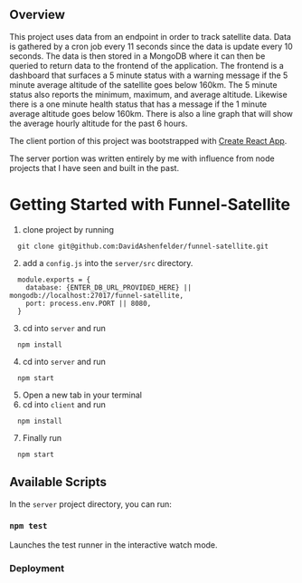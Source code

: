 ## Overview
This project uses data from an endpoint in order to track satellite data. Data is gathered by a cron job every 11 seconds since the data is update every 10 seconds. The data is then stored in a MongoDB where it can then be queried to return data to the frontend of the application. The frontend is a dashboard that surfaces a 5 minute status with a warning message if the 5 minute average altitude of the satellite goes below 160km. The 5 minute status also reports the minimum, maximum, and average altitude. Likewise there is a one minute health status that has a message if the 1 minute average altitude goes below 160km. There is also a line graph that will show the average hourly altitude for the past 6 hours.

The client portion of this project was bootstrapped with [Create React App](https://github.com/facebook/create-react-app).

The server portion was written entirely by me with influence from node projects that I have seen and built in the past.

# Getting Started with Funnel-Satellite
1. clone project by running
```
  git clone git@github.com:DavidAshenfelder/funnel-satellite.git
```
2. add a `config.js` into the `server/src` directory.
```
  module.exports = {
    database: {ENTER_DB_URL_PROVIDED_HERE} || mongodb://localhost:27017/funnel-satellite,
    port: process.env.PORT || 8080,
  }
```
3. cd into `server` and run
```
  npm install
```
4. cd into `server` and run
```
  npm start
```
5. Open a new tab in your terminal
6. cd into `client` and run
```
  npm install
```
7. Finally run
```
  npm start
```

## Available Scripts

In the `server` project directory, you can run:

### `npm test`

Launches the test runner in the interactive watch mode.

### Deployment
